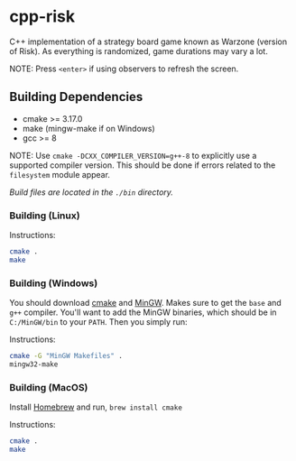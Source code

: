 # cpp-risk
C++ implementation of a strategy board game known as Warzone (version of Risk). As everything is randomized, game durations may vary a lot.

NOTE: Press `<enter>` if using observers to refresh the screen.

## Building Dependencies

* cmake >= 3.17.0
* make (mingw-make if on Windows)
* gcc >= 8

NOTE: Use `cmake -DCXX_COMPILER_VERSION=g++-8` to explicitly use a supported compiler version. This should be done if errors related to the `filesystem` module appear.

*Build files are located in the `./bin` directory.*

### Building (Linux)

Instructions:

```bash
cmake .
make
```

### Building (Windows)

You should download [cmake](https://cmake.org/download/) and [MinGW](https://osdn.net/projects/mingw/releases/). Makes sure to get the `base` and `g++` compiler. You'll want to add the MinGW binaries, which should be in `C:/MinGW/bin` to your `PATH`. Then you simply run:

Instructions:

```bash
cmake -G "MinGW Makefiles" .
mingw32-make
```

### Building (MacOS)

Install [Homebrew](https://brew.sh/) and run, `brew install cmake`

Instructions:

```bash
cmake .
make
```